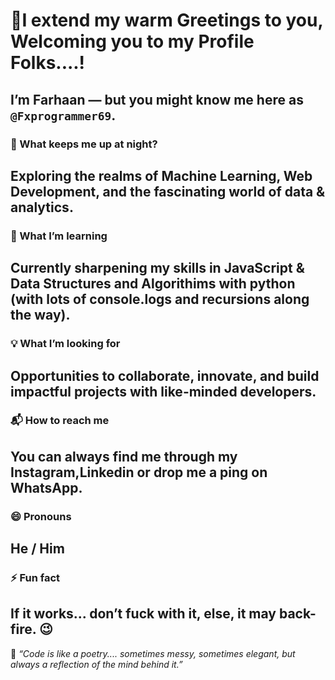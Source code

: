 # 👋I extend my warm Greetings to you, Welcoming you to my Profile Folks....!  
I’m **Farhaan** — but you might know me here as `@Fxprogrammer69`.
---
### 👀 What keeps me up at night?
Exploring the realms of **Machine Learning**, **Web Development**, and the fascinating world of **data & analytics**.  
---
### 🌱 What I’m learning
Currently sharpening my skills in **JavaScript** & **Data Structures and Algorithims with python** (with lots of console.logs and recursions along the way).
---
### 💡 What I’m looking for
Opportunities to **collaborate, innovate, and build impactful projects** with like-minded developers.  
---
### 📬 How to reach me
You can always find me through my **Instagram**,**Linkedin** or drop me a ping on **WhatsApp**.  
---
### 😄 Pronouns
He / Him  
---
### ⚡ Fun fact
If it works... **don’t fuck with it, else, it may back-fire.** 😉  
---
💫 *“Code is like a poetry.... sometimes messy, sometimes elegant, but always a reflection of the mind behind it.”*


<!---
Fxprogrammer69/Fxprogrammer69 is a ✨ special ✨ repository because its `README.md` (this file) appears on your GitHub profile.
You can click the Preview link to take a look at your changes.
--->
